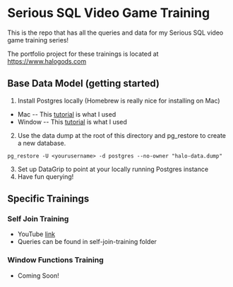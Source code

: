# Serious SQL Video Game Training
This is the repo that has all the queries and data for my Serious SQL video game training series!

The portfolio project for these trainings is located at https://www.halogods.com

## Base Data Model (getting started)

1. Install Postgres locally (Homebrew is really nice for installing on Mac)
-  Mac
-- This [tutorial](https://daily-dev-tips.com/posts/installing-postgresql-on-a-mac-with-homebrew/) is what I used
- Window
-- This [tutorial](https://www.sqlshack.com/how-to-install-postgresql-on-windows/) is what I used
2. Use the data dump at the root of this directory and pg_restore to create a new database. 
```
pg_restore -U <yourusername> -d postgres --no-owner "halo-data.dump"
```
3. Set up DataGrip to point at your locally running Postgres instance
4. Have fun querying!

## Specific Trainings

### Self Join Training
- YouTube [link](https://www.youtube.com/watch?v=dbgK6cx--IY)
- Queries can be found in self-join-training folder


### Window Functions Training
- Coming Soon!
